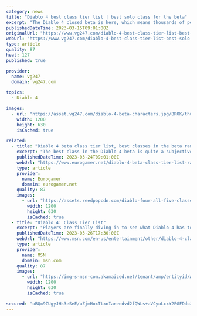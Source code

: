 ```yaml
---
category: news
title: "Diablo 4 best class tier list | best solo class for the beta"
excerpt: "The Diablo 4 closed beta is here, which means thousands of people will be flooding in to try Blizzard's latest venture into the world of Sanctuary. If you want to make the most out of your limited ..."
publishedDateTime: 2023-03-15T09:01:00Z
originalUrl: "https://www.vg247.com/diablo-4-best-class-tier-list-best-solo-class-for-the-closed-beta"
webUrl: "https://www.vg247.com/diablo-4-best-class-tier-list-best-solo-class-for-the-closed-beta"
type: article
quality: 87
heat: 127
published: true

provider:
  name: vg247
  domain: vg247.com

topics:
  - Diablo 4

images:
  - url: "https://asset.vg247.com/diablo-4-beta-characters.jpg/BROK/thumbnail/1200x630/diablo-4-beta-characters.jpg"
    width: 1200
    height: 630
    isCached: true

related:
  - title: "Diablo 4 beta class tier list, best classes in the beta ranked"
    excerpt: "The best class in the Diablo 4 beta is quite a subjective thing, you're encouraged to pick a base class and build them up into a character that suits your personal preferences. Therefore, pinning down ..."
    publishedDateTime: 2023-03-24T09:01:00Z
    webUrl: "https://www.eurogamer.net/diablo-4-beta-class-tier-list-ranked-9337"
    type: article
    provider:
      name: Eurogamer
      domain: eurogamer.net
    quality: 87
    images:
      - url: "https://assets.reedpopcdn.com/diablo-four-all-five-classes-official-blizzard-artwork.jpg/BROK/thumbnail/1200x630/diablo-four-all-five-classes-official-blizzard-artwork.jpg"
        width: 1200
        height: 630
        isCached: true
  - title: "Diablo 4: Class Tier List"
    excerpt: "Players are finally diving in to see what Diablo 4 has to offer. The two beta periods Blizzard held gave players a chance to play through just the first act of Diablo 4's story, but that's been more ..."
    publishedDateTime: 2023-03-26T17:30:00Z
    webUrl: "https://www.msn.com/en-us/entertainment/other/diablo-4-class-tier-list/ar-AA196kGQ"
    type: article
    provider:
      name: MSN
      domain: msn.com
    quality: 87
    images:
      - url: "https://img-s-msn-com.akamaized.net/tenant/amp/entityid/AA196L55.img?h=630&w=1200&m=6&q=60&o=t&l=f&f=jpg"
        width: 1200
        height: 630
        isCached: true

secured: "oBQm9ZUgyJHs3eSeE/uZjmHoxTtxnIareedvd2fQWLs+aVCyoLcxY2EGFDdoJwHeTC6HZdtpZem5QRtQ+ZL7mqsTxGqFaA5SwQ1VLPSQeAzfpEnRvZ6ADubCa3zfXc9XAPVXc8yZX/XgmlwFBn9SLRTTRjyx/xsqDejFHIqtGboMqJ03I8Lo0SQ9BMMRPMv1Sw4pMp/F9KfpZOtLZ6iMG2k93GNUMog7EkqFefHODyB9Alf6AAJUy23vHk0TNkV6cUhX+fNNfADUaLWk2s2pnRNqktGRNkOO2a1Zv9ld7UNOAg6YtrUN9KwtO3qXukKs+99ZX6w9bMUCiJNnEl9xuG8b1FFkD73N8W5nDigsdk4=;Wna4fzx3xRGiFh5kax6//A=="
---
```


